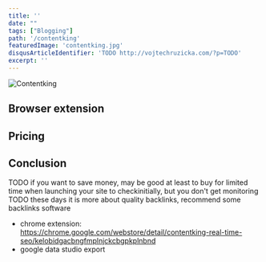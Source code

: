 ```yaml
---
title: ''
date: ""
tags: ["Blogging"]
path: '/contentking'
featuredImage: 'contentking.jpg'
disqusArticleIdentifier: 'TODO http://vojtechruzicka.com/?p=TODO'
excerpt: ''
---
```


![Contentking](contentking.jpg)

## Browser extension

## Pricing

## Conclusion

TODO if you want to save money, may be good at least to buy for limited time when launching your site to checkinitially, but you don't get monitoring
TODO these days it is more about quality backlinks, recommend some backlinks software
- chrome extension: https://chrome.google.com/webstore/detail/contentking-real-time-seo/kelobidgacbngfmplnjckcbgpkplnbnd
- google data studio export